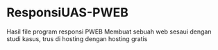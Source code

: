 # ResponsiUAS-PWEB
Hasil file program responsi PWEB
Membuat sebuah web sesaui dengan studi kasus, trus di hosting dengan hosting gratis
